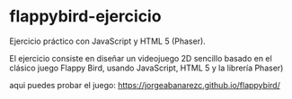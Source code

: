 # flappybird-ejercicio
Ejercicio práctico con  JavaScript y HTML 5 (Phaser).

El ejercicio consiste en diseñar un videojuego 2D sencillo basado en el clásico juego Flappy Bird,
usando JavaScript, HTML 5 y la librería Phaser)


aqui puedes probar el juego:
https://jorgeabanarezc.github.io/flappybird/
